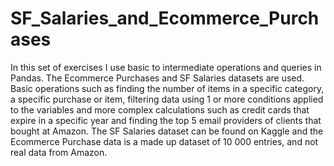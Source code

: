 # SF_Salaries_and_Ecommerce_Purchases
In this set of exercises I use basic to intermediate operations and queries in Pandas.  The Ecommerce Purchases and SF Salaries datasets are used.  Basic operations such as finding the number of items in a specific category, a specific purchase or item, filtering data using 1 or more conditions applied to the variables and more complex calculations such as credit cards that expire in a specific year and finding the top 5 email providers of clients that bought at Amazon.  The SF Salaries dataset can be found on Kaggle and the Ecommerce Purchase data is a made up dataset of 10 000 entries, and not real data from Amazon.
